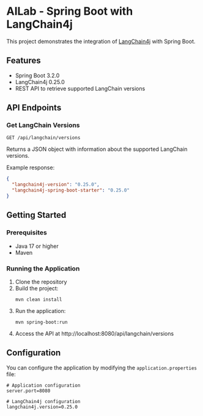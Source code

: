 # AILab - Spring Boot with LangChain4j

This project demonstrates the integration of [LangChain4j](https://github.com/langchain4j/langchain4j-spring) with Spring Boot.

## Features

- Spring Boot 3.2.0
- LangChain4j 0.25.0
- REST API to retrieve supported LangChain versions

## API Endpoints

### Get LangChain Versions

```
GET /api/langchain/versions
```

Returns a JSON object with information about the supported LangChain versions.

Example response:
```json
{
  "langchain4j-version": "0.25.0",
  "langchain4j-spring-boot-starter": "0.25.0"
}
```

## Getting Started

### Prerequisites

- Java 17 or higher
- Maven

### Running the Application

1. Clone the repository
2. Build the project:
   ```
   mvn clean install
   ```
3. Run the application:
   ```
   mvn spring-boot:run
   ```
4. Access the API at http://localhost:8080/api/langchain/versions

## Configuration

You can configure the application by modifying the `application.properties` file:

```properties
# Application configuration
server.port=8080

# LangChain4j configuration
langchain4j.version=0.25.0
```